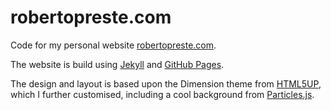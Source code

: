 # robertopreste.com  

Code for my personal website [robertopreste.com](https://robertopreste.com).  

The website is build using [Jekyll](https://jekyllrb.com) and [GitHub Pages](https://pages.github.com).  

The design and layout is based upon the Dimension theme from [HTML5UP](https://html5up.net/), which I further customised, including a cool background from [Particles.js](https://vincentgarreau.com/particles.js/).  
